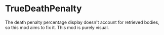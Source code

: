 # TrueDeathPenalty
The death penalty percentage display doesn't account for retrieved bodies, so this mod aims to fix it.
This mod is purely visual.
